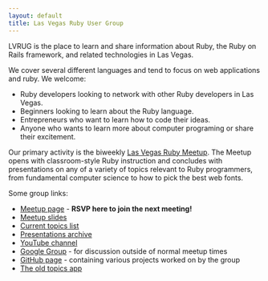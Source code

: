 ```yaml
---
layout: default
title: Las Vegas Ruby User Group
---
```


LVRUG is the place to learn and share information about Ruby, the
Ruby on Rails framework, and related technologies in Las Vegas.

We cover several different languages and tend to focus on web
applications and ruby.  We welcome:

* Ruby developers looking to network with other Ruby
  developers in Las Vegas.
* Beginners looking to learn about the Ruby language.
* Entrepreneurs who want to learn how to code their ideas.
* Anyone who wants to learn more about computer programing or share
  their excitement.

Our primary activity is the biweekly [Las Vegas Ruby
Meetup](http://www.meetup.com/las-vegas-ruby-on-rails/).  The Meetup
opens with classroom-style Ruby instruction and concludes with
presentations on any of a variety of topics relevant to Ruby
programmers, from fundamental computer science to how to pick the best
web fonts.

Some group links:

* [Meetup page](http://www.meetup.com/las-vegas-ruby-on-rails/) - **RSVP here to join the next meeting!**
* [Meetup slides](https://docs.google.com/presentation/d/1hmHaztz-qs0GrsGp_JQb-SuNTlBcDUtMD4ZM0sJcKHA/edit#slide=id.p)
* [Current topics list](https://docs.google.com/document/d/1qJnzWZXBKuj9iX2X5FoTo-Er0XoyJnLkUZVcTMDPYm4/edit)
* [Presentations archive](https://speakerdeck.com/lvrug)
* [YouTube channel](http://www.youtube.com/channel/UCnH092jgp9eFRnfDsWNs6jw)
* [Google Group](https://groups.google.com/forum/#!forum/lvrug) - for discussion outside of normal meetup times
* [GitHub page](https://github.com/LasVegasRubyGroup) - containing various projects worked on by the group
* [The old topics app](http://topics.lvrug.org)
